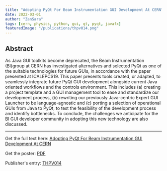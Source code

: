 ```yaml
---
title: "Adopting PyQt For Beam Instrumentation GUI Development At CERN"
date: 2022-03-01
author: "ZanSara"
tags: [cern, physics, python, gui, qt, pyqt, javafx]
featuredImage: "/publications/thpv014.png"
---
```


## Abstract

As Java GUI toolkits become deprecated, the Beam Instrumentation (BI)group at CERN has investigated alternatives and selected PyQt as one of the suitable technologies for future GUIs, in accordance with the paper presented at ICALEPCS19. This paper presents tools created, or adapted, to seamlessly integrate future PyQt GUI development alongside current Java oriented workflows and the controls environment. This includes (a) creating a project template and a GUI management tool to ease and standardize our development process, (b) rewriting our previously Java-centric Expert GUI Launcher to be language-agnostic and (c) porting a selection of operational GUIs from Java to PyQt, to test the feasibility of the development process and identify bottlenecks. To conclude, the challenges we anticipate for the BI GUI developer community in adopting this new technology are also discussed.

---

Get the full text here: [Adopting PyQt For Beam Instrumentation GUI Development At CERN](/publications/thpv014.pdf)

Get the poster: [PDF](/publications/thpv014-poster.pdf)

Publisher's entry: [THPV014](https://accelconf.web.cern.ch/icalepcs2021/doi/JACoW-ICALEPCS2021-THPV014.html)